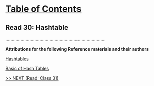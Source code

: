 # [Table of Contents](https://wondwosentsige.github.io/code-401-reading-notes/Home)

## Read 30: Hashtable




...............................................................................

__Attributions for the following Reference materials and their authors__

[Hashtables](https://codefellows.github.io/common_curriculum/data_structures_and_algorithms/Code_401/class-30/resources/Hashtables.html)

[Basic of Hash Tables](https://www.hackerearth.com/practice/data-structures/hash-tables/basics-of-hash-tables/tutorial/)

[>> NEXT (Read: Class 31)](https://wondwosentsige.github.io/code-401-reading-note/class-31)